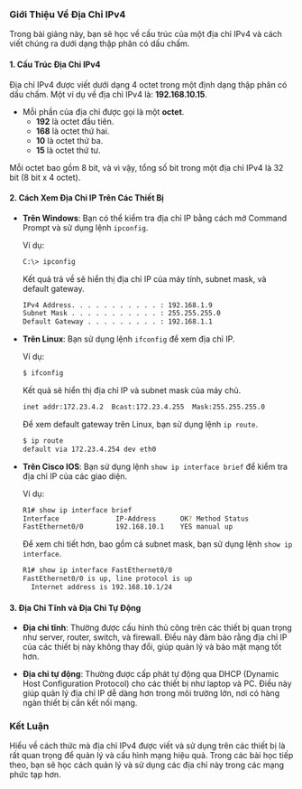 ### Giới Thiệu Về Địa Chỉ IPv4

Trong bài giảng này, bạn sẽ học về cấu trúc của một địa chỉ IPv4 và cách viết chúng ra dưới dạng thập phân có dấu chấm.

#### 1. Cấu Trúc Địa Chỉ IPv4

Địa chỉ IPv4 được viết dưới dạng 4 octet trong một định dạng thập phân có dấu chấm. Một ví dụ về địa chỉ IPv4 là: **192.168.10.15**.

- Mỗi phần của địa chỉ được gọi là một **octet**.
  - **192** là octet đầu tiên.
  - **168** là octet thứ hai.
  - **10** là octet thứ ba.
  - **15** là octet thứ tư.

Mỗi octet bao gồm 8 bit, và vì vậy, tổng số bit trong một địa chỉ IPv4 là 32 bit (8 bit x 4 octet).

#### 2. Cách Xem Địa Chỉ IP Trên Các Thiết Bị

- **Trên Windows**: Bạn có thể kiểm tra địa chỉ IP bằng cách mở Command Prompt và sử dụng lệnh `ipconfig`.

  Ví dụ:
  ```bash
  C:\> ipconfig
  ```
  Kết quả trả về sẽ hiển thị địa chỉ IP của máy tính, subnet mask, và default gateway.

  ```bash
  IPv4 Address. . . . . . . . . . . : 192.168.1.9
  Subnet Mask . . . . . . . . . . . : 255.255.255.0
  Default Gateway . . . . . . . . . : 192.168.1.1
  ```

- **Trên Linux**: Bạn sử dụng lệnh `ifconfig` để xem địa chỉ IP.

  Ví dụ:
  ```bash
  $ ifconfig
  ```
  Kết quả sẽ hiển thị địa chỉ IP và subnet mask của máy chủ.

  ```bash
  inet addr:172.23.4.2  Bcast:172.23.4.255  Mask:255.255.255.0
  ```

  Để xem default gateway trên Linux, bạn sử dụng lệnh `ip route`.

  ```bash
  $ ip route
  default via 172.23.4.254 dev eth0
  ```

- **Trên Cisco IOS**: Bạn sử dụng lệnh `show ip interface brief` để kiểm tra địa chỉ IP của các giao diện.

  Ví dụ:
  ```bash
  R1# show ip interface brief
  Interface              IP-Address      OK? Method Status                Protocol
  FastEthernet0/0        192.168.10.1    YES manual up                    up
  ```
  Để xem chi tiết hơn, bao gồm cả subnet mask, bạn sử dụng lệnh `show ip interface`.

  ```bash
  R1# show ip interface FastEthernet0/0
  FastEthernet0/0 is up, line protocol is up 
    Internet address is 192.168.10.1/24
  ```

#### 3. Địa Chỉ Tĩnh và Địa Chỉ Tự Động

- **Địa chỉ tĩnh**: Thường được cấu hình thủ công trên các thiết bị quan trọng như server, router, switch, và firewall. Điều này đảm bảo rằng địa chỉ IP của các thiết bị này không thay đổi, giúp quản lý và bảo mật mạng tốt hơn.

- **Địa chỉ tự động**: Thường được cấp phát tự động qua DHCP (Dynamic Host Configuration Protocol) cho các thiết bị như laptop và PC. Điều này giúp quản lý địa chỉ IP dễ dàng hơn trong môi trường lớn, nơi có hàng ngàn thiết bị cần kết nối mạng.

### Kết Luận

Hiểu về cách thức mà địa chỉ IPv4 được viết và sử dụng trên các thiết bị là rất quan trọng để quản lý và cấu hình mạng hiệu quả. Trong các bài học tiếp theo, bạn sẽ học cách quản lý và sử dụng các địa chỉ này trong các mạng phức tạp hơn.
